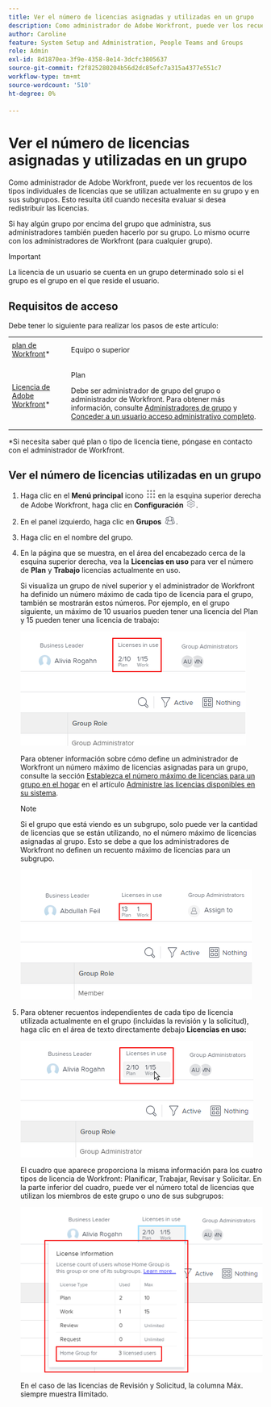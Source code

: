 ```yaml
---
title: Ver el número de licencias asignadas y utilizadas en un grupo
description: Como administrador de Adobe Workfront, puede ver los recuentos de los tipos individuales de licencias que se utilizan actualmente en su grupo y en sus subgrupos. Esto resulta útil cuando necesita evaluar si desea redistribuir las licencias.
author: Caroline
feature: System Setup and Administration, People Teams and Groups
role: Admin
exl-id: 8d1870ea-3f9e-4358-8e14-3dcfc3805637
source-git-commit: f2f825280204b56d2dc85efc7a315a4377e551c7
workflow-type: tm+mt
source-wordcount: '510'
ht-degree: 0%

---
```


# Ver el número de licencias asignadas y utilizadas en un grupo

Como administrador de Adobe Workfront, puede ver los recuentos de los tipos individuales de licencias que se utilizan actualmente en su grupo y en sus subgrupos. Esto resulta útil cuando necesita evaluar si desea redistribuir las licencias.

Si hay algún grupo por encima del grupo que administra, sus administradores también pueden hacerlo por su grupo. Lo mismo ocurre con los administradores de Workfront (para cualquier grupo).

>[!IMPORTANT]
>
>La licencia de un usuario se cuenta en un grupo determinado solo si el grupo es el grupo en el que reside el usuario.

## Requisitos de acceso

Debe tener lo siguiente para realizar los pasos de este artículo:

<table style="table-layout:auto"> 
 <col> 
 <col> 
 <tbody> 
  <tr> 
   <td role="rowheader"><a href="https://www.workfront.com/plans" target="_blank">plan de Workfront</a>*</td> 
   <td> <p>Equipo o superior</p> </td> 
  </tr> 
  <tr> 
   <td role="rowheader"><a href="https://one.workfront.com/s/document-item?bundleId=the-new-workfront-experience&amp;topicId=Content%2FAdministration_and_Setup%2FAdd_users%2FAccess_levels_and_object_permissions%2Fwf-licenses.html&amp;_LANG=en" target="_blank">Licencia de Adobe Workfront</a>*</td> 
   <td> <p>Plan </p> <p>Debe ser administrador de grupo del grupo o administrador de Workfront. Para obtener más información, consulte <a href="../../../administration-and-setup/manage-groups/group-roles/group-administrators.md" class="MCXref xref">Administradores de grupo</a> y <a href="../../../administration-and-setup/add-users/configure-and-grant-access/grant-a-user-full-administrative-access.md" class="MCXref xref">Conceder a un usuario acceso administrativo completo</a>.</p> </td> 
  </tr> 
 </tbody> 
</table>

&#42;Si necesita saber qué plan o tipo de licencia tiene, póngase en contacto con el administrador de Workfront.

## Ver el número de licencias utilizadas en un grupo

1. Haga clic en el **Menú principal** icono ![](assets/main-menu-icon.png) en la esquina superior derecha de Adobe Workfront, haga clic en **Configuración** ![](assets/gear-icon-settings.png).

1. En el panel izquierdo, haga clic en **Grupos** ![](assets/groups-icon.png).

1. Haga clic en el nombre del grupo.
1. En la página que se muestra, en el área del encabezado cerca de la esquina superior derecha, vea la **Licencias en uso** para ver el número de **Plan** y **Trabajo** licencias actualmente en uso.

   Si visualiza un grupo de nivel superior y el administrador de Workfront ha definido un número máximo de cada tipo de licencia para el grupo, también se mostrarán estos números. Por ejemplo, en el grupo siguiente, un máximo de 10 usuarios pueden tener una licencia del Plan y 15 pueden tener una licencia de trabajo:

   ![](assets/licenses-used-allocated.png)

   Para obtener información sobre cómo define un administrador de Workfront un número máximo de licencias asignadas para un grupo, consulte la sección [Establezca el número máximo de licencias para un grupo en el hogar](../../../administration-and-setup/get-started-wf-administration/manage-available-licenses-in-your-system.md#set) en el artículo [Administre las licencias disponibles en su sistema](../../../administration-and-setup/get-started-wf-administration/manage-available-licenses-in-your-system.md).

   >[!NOTE]
   >
   >Si el grupo que está viendo es un subgrupo, solo puede ver la cantidad de licencias que se están utilizando, no el número máximo de licencias asignadas al grupo. Esto se debe a que los administradores de Workfront no definen un recuento máximo de licencias para un subgrupo.
   >
   >![](assets/subgroup-used-licenses-only.png)

1. Para obtener recuentos independientes de cada tipo de licencia utilizada actualmente en el grupo (incluidas la revisión y la solicitud), haga clic en el área de texto directamente debajo **Licencias en uso:**

   ![](assets/click-text-to-see-more.png)

   El cuadro que aparece proporciona la misma información para los cuatro tipos de licencia de Workfront: Planificar, Trabajar, Revisar y Solicitar. En la parte inferior del cuadro, puede ver el número total de licencias que utilizan los miembros de este grupo o uno de sus subgrupos:

   ![](assets/more-license-info.png)

   En el caso de las licencias de Revisión y Solicitud, la columna Máx. siempre muestra Ilimitado.
